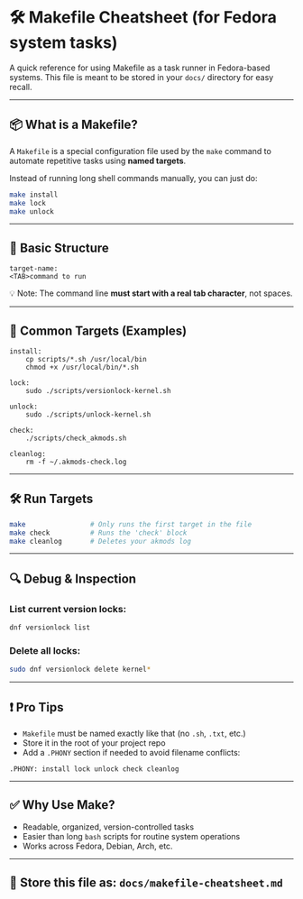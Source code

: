 # 🛠️ Makefile Cheatsheet (for Fedora system tasks)

A quick reference for using Makefile as a task runner in Fedora-based systems. This file is meant to be stored in your `docs/` directory for easy recall.

---

## 📦 What is a Makefile?

A `Makefile` is a special configuration file used by the `make` command to automate repetitive tasks using **named targets**.

Instead of running long shell commands manually, you can just do:

```bash
make install
make lock
make unlock
```

---

## 🧩 Basic Structure

```make
target-name:
<TAB>command to run
```

💡 Note: The command line **must start with a real tab character**, not spaces.

---

## 🚀 Common Targets (Examples)

```make
install:
	cp scripts/*.sh /usr/local/bin
	chmod +x /usr/local/bin/*.sh

lock:
	sudo ./scripts/versionlock-kernel.sh

unlock:
	sudo ./scripts/unlock-kernel.sh

check:
	./scripts/check_akmods.sh

cleanlog:
	rm -f ~/.akmods-check.log
```

---

## 🛠️ Run Targets

```bash
make                # Only runs the first target in the file
make check          # Runs the 'check' block
make cleanlog       # Deletes your akmods log
```

---

## 🔍 Debug & Inspection

### List current version locks:

```bash
dnf versionlock list
```

### Delete all locks:

```bash
sudo dnf versionlock delete kernel*
```

---

## ❗ Pro Tips

- `Makefile` must be named exactly like that (no `.sh`, `.txt`, etc.)
- Store it in the root of your project repo
- Add a `.PHONY` section if needed to avoid filename conflicts:

```make
.PHONY: install lock unlock check cleanlog
```

---

## ✅ Why Use Make?

- Readable, organized, version-controlled tasks
- Easier than long `bash` scripts for routine system operations
- Works across Fedora, Debian, Arch, etc.

---

## 🙌 Store this file as: `docs/makefile-cheatsheet.md`
